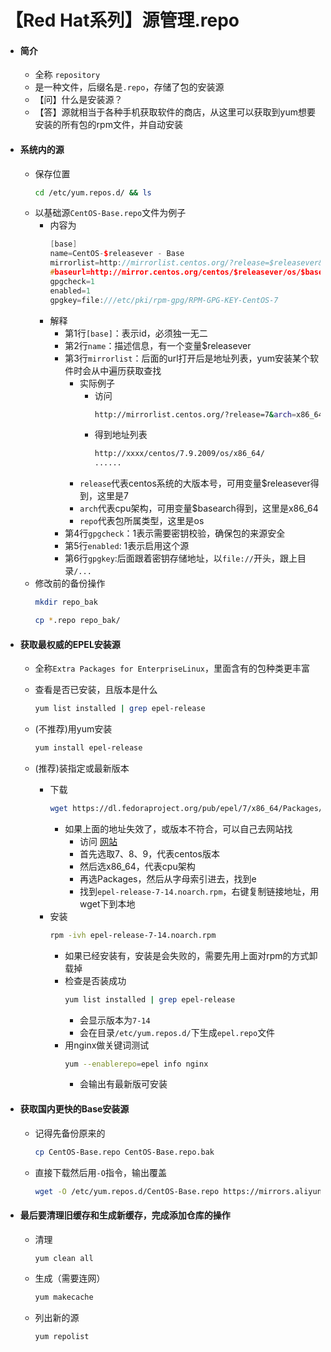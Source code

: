# 【Red Hat系列】源管理.repo

- #### 简介
    - 全称 `repository`
    - 是一种文件，后缀名是`.repo`，存储了包的安装源
    - 【问】什么是安装源？
    - 【答】源就相当于各种手机获取软件的商店，从这里可以获取到yum想要安装的所有包的rpm文件，并自动安装

- #### 系统内的源
    - 保存位置
        ```bash
        cd /etc/yum.repos.d/ && ls
        ```
    - 以基础源`CentOS-Base.repo`文件为例子
        - 内容为
            ```c++
            [base]
            name=CentOS-$releasever - Base
            mirrorlist=http://mirrorlist.centos.org/?release=$releasever&arch=$basearch&repo=os&infra=$infra
            #baseurl=http://mirror.centos.org/centos/$releasever/os/$basearch/
            gpgcheck=1
            enabled=1
            gpgkey=file:///etc/pki/rpm-gpg/RPM-GPG-KEY-CentOS-7
            ```
        - 解释
            - 第1行`[base]`：表示id，必须独一无二
            - 第2行`name`：描述信息，有一个变量$releasever
            - 第3行`mirrorlist`：后面的url打开后是地址列表，yum安装某个软件时会从中遍历获取查找
                - 实际例子
                    - 访问
                        ```bash
                        http://mirrorlist.centos.org/?release=7&arch=x86_64&repo=os
                        ```
                    - 得到地址列表
                        ```bash
                        http://xxxx/centos/7.9.2009/os/x86_64/
                        ......
                        ```
                - `release`代表centos系统的大版本号，可用变量$releasever得到，这里是7
                - `arch`代表cpu架构，可用变量$basearch得到，这里是x86_64
                - `repo`代表包所属类型，这里是os
            - 第4行`gpgcheck`：1表示需要密钥校验，确保包的来源安全
            - 第5行`enabled`: 1表示启用这个源
            - 第6行`gpgkey`:后面跟着密钥存储地址，以`file://`开头，跟上目录`/...`
    - 修改前的备份操作
        ```bash
        mkdir repo_bak
        ```
        ```bash
        cp *.repo repo_bak/
        ```

- #### 获取最权威的EPEL安装源

    - 全称`Extra Packages for EnterpriseLinux`，里面含有的包种类更丰富

    - 查看是否已安装，且版本是什么
        ```bash
        yum list installed | grep epel-release
        ```
    
    - (不推荐)用yum安装
        ```bash
        yum install epel-release
        ```
    
    - (推荐)装指定或最新版本
        - 下载
            ```bash
            wget https://dl.fedoraproject.org/pub/epel/7/x86_64/Packages/e/epel-release-7-14.noarch.rpm
            ```
            - 如果上面的地址失效了，或版本不符合，可以自己去网站找
                - 访问 [网站](https://dl.fedoraproject.org/pub/epel)
                - 首先选取7、8、9，代表centos版本
                - 然后选x86_64，代表cpu架构
                - 再选Packages，然后从字母索引进去，找到e
                - 找到`epel-release-7-14.noarch.rpm`，右键复制链接地址，用wget下到本地
        - 安装
            ```bash
            rpm -ivh epel-release-7-14.noarch.rpm
            ```
            - 如果已经安装有，安装是会失败的，需要先用上面对rpm的方式卸载掉
            - 检查是否装成功
                ```bash
                yum list installed | grep epel-release
                ```
                - 会显示版本为`7-14`
                - 会在目录`/etc/yum.repos.d/`下生成`epel.repo`文件
            - 用nginx做关键词测试
                ```bash
                yum --enablerepo=epel info nginx
                ```
                - 会输出有最新版可安装

- #### 获取国内更快的Base安装源

    - 记得先备份原来的
        ```bash
        cp CentOS-Base.repo CentOS-Base.repo.bak
        ```
    - 直接下载然后用`-O`指令，输出覆盖
        ```bash
        wget -O /etc/yum.repos.d/CentOS-Base.repo https://mirrors.aliyun.com/repo/Centos-7.repo
        ```
    
- #### 最后要清理旧缓存和生成新缓存，完成添加仓库的操作
    - 清理
        ```bash
        yum clean all
        ```
    - 生成（需要连网） 
        ```bash
        yum makecache
        ```
    - 列出新的源 
        ```bash
        yum repolist
        ```

